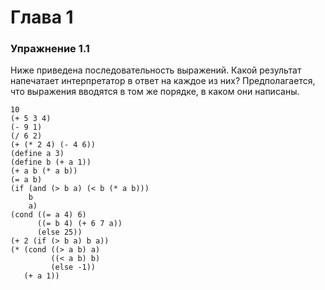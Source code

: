 # Глава 1

### Упражнение 1.1
Ниже приведена последовательность выражений. Какой результат напечатает интерпретатор в ответ на каждое из них? Предполагается, что выражения вводятся в том же порядке, в каком они написаны.

```racket
10
(+ 5 3 4)
(- 9 1)
(/ 6 2)
(+ (* 2 4) (- 4 6))
(define a 3)
(define b (+ a 1))
(+ a b (* a b))
(= a b)
(if (and (> b a) (< b (* a b)))
    b
    a)
(cond ((= a 4) 6)
      ((= b 4) (+ 6 7 a))
      (else 25))
(+ 2 (if (> b a) b a))
(* (cond ((> a b) a)
         ((< a b) b)
         (else -1))
   (+ a 1))
```
